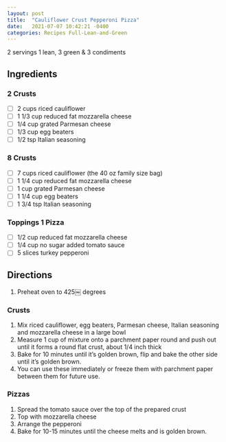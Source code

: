 ```yaml
---
layout: post
title:  "Cauliflower Crust Pepperoni Pizza"
date:   2021-07-07 10:42:21 -0400
categories: Recipes Full-Lean-and-Green
---
```

2 servings
1 lean, 3 green & 3 condiments 

## Ingredients 
### 2 Crusts

- [ ] 2 cups riced cauliflower 
- [ ] 1 1/3 cup reduced fat mozzarella cheese
- [ ] 1/4 cup grated Parmesan cheese
- [ ] 1/3 cup egg beaters
- [ ] 1/2 tsp Italian seasoning

### 8 Crusts

- [ ] 7 cups riced cauliflower (the 40 oz family size bag)
- [ ] 1 1/4 cup reduced fat mozzarella cheese
- [ ] 1 cup grated Parmesan cheese
- [ ] 1 1/4 cup egg beaters
- [ ] 1 3/4 tsp Italian seasoning

### Toppings 1 Pizza

- [ ] 1/2 cup reduced fat mozzarella cheese
- [ ] 1/4 cup no sugar added tomato sauce
- [ ] 5 slices turkey pepperoni 

## Directions 

1. Preheat oven to 425￼ degrees

### Crusts

1. Mix riced cauliflower, egg beaters, Parmesan cheese, Italian seasoning and mozzarella cheese in a large bowl
2. Measure 1 cup of mixture onto a parchment paper round and push out until it forms a round flat crust, about 1/4 inch thick
3. Bake for 10 minutes until it’s golden brown, flip and bake the other side until it’s golden brown. 
4. You can use these immediately or freeze them with parchment paper between them for future use. 

### Pizzas

1. Spread the tomato sauce over the top of the prepared crust
2. Top with mozzarella cheese
3. Arrange the pepperoni 
4. Bake for 10-15 minutes until the cheese melts and is golden brown. 